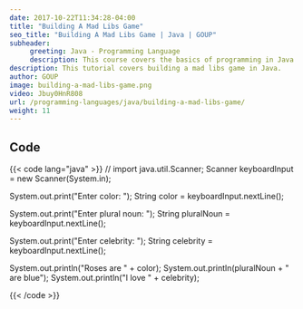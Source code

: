 ```yaml
---
date: 2017-10-22T11:34:28-04:00
title: "Building A Mad Libs Game"
seo_title: "Building A Mad Libs Game | Java | GOUP"
subheader:
     greeting: Java - Programming Language
     description: This course covers the basics of programming in Java. Work your way through the videos/articles and I'll teach you everything you need to know to start your programming journey!
description: This tutorial covers building a mad libs game in Java.
author: GOUP
image: building-a-mad-libs-game.png
video: Jbuy0HnR808
url: /programming-languages/java/building-a-mad-libs-game/
weight: 11
---
```


## Code

{{< code lang="java" >}}
// import java.util.Scanner;
Scanner keyboardInput = new Scanner(System.in);

System.out.print("Enter color: ");
String color = keyboardInput.nextLine();

System.out.print("Enter plural noun: ");
String pluralNoun = keyboardInput.nextLine();

System.out.print("Enter celebrity: ");
String celebrity = keyboardInput.nextLine();

System.out.println("Roses are " + color);
System.out.println(pluralNoun + " are blue");
System.out.println("I love " + celebrity);

{{< /code >}}